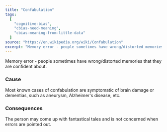 ```yaml
---
title: "Confabulation"
tags:
  [
    "cognitive-bias",
    "cbias-need-meaning",
    "cbias-meaning-from-little-data"
  ]
source: "https://en.wikipedia.org/wiki/Confabulation"
excerpt: "Memory error - people sometimes have wrong/distorted memories that they are confident about."
---
```


Memory error - people sometimes have wrong/distorted memories that they are confident about.

### Cause

Most known cases of confabulation are symptomatic of brain damage or dementias, such as aneurysm, Alzheimer's disease, etc.

### Consequences

The person may come up with fantastical tales and is not concerned when errors are pointed out.
